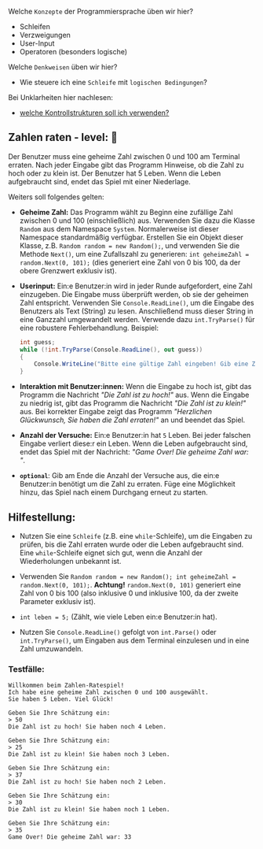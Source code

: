 ﻿Welche ``Konzepte`` der Programmiersprache üben wir hier?
* Schleifen
* Verzweigungen
* User-Input
* Operatoren (besonders logische)

Welche ``Denkweisen`` üben wir hier?
* Wie steuere ich eine ``Schleife`` mit ``logischen Bedingungen``?

Bei Unklarheiten hier nachlesen:
* [welche Kontrollstrukturen soll ich verwenden?](../Skripten/L03.1Kontrollstrukturen.md)

## Zahlen raten - level: 🤔

Der Benutzer muss eine geheime Zahl zwischen 0 und 100 am Terminal erraten. Nach jeder Eingabe gibt das Programm Hinweise, ob die Zahl zu hoch oder zu klein ist. Der Benutzer hat 5 Leben. Wenn die Leben aufgebraucht sind, endet das Spiel mit einer Niederlage.

Weiters soll folgendes gelten:

* **Geheime Zahl:**
    Das Programm wählt zu Beginn eine zufällige Zahl zwischen 0 und 100 (einschließlich) aus.
    Verwenden Sie dazu die Klasse `Random` aus dem Namespace `System`. Normalerweise ist dieser Namespace standardmäßig verfügbar. Erstellen Sie ein Objekt dieser Klasse, z.B. `Random random = new Random();`, und verwenden Sie die Methode `Next()`, um eine Zufallszahl zu generieren: `int geheimeZahl = random.Next(0, 101);` (dies generiert eine Zahl von 0 bis 100, da der obere Grenzwert exklusiv ist).

* **Userinput:**
    Ein:e Benutzer:in wird in jeder Runde aufgefordert, eine Zahl einzugeben. Die Eingabe muss überprüft werden, ob sie der geheimen Zahl entspricht. Verwenden Sie `Console.ReadLine()`, um die Eingabe des Benutzers als Text (String) zu lesen. Anschließend muss dieser String in eine Ganzzahl umgewandelt werden. Verwende dazu `int.TryParse()` für eine robustere Fehlerbehandlung. Beispiel: 
    ```csharp
    int guess;
    while (!int.TryParse(Console.ReadLine(), out guess))
    {
        Console.WriteLine("Bitte eine gültige Zahl eingeben! Gib eine Zahl ein [0-100]: ");
    }
    ```

* **Interaktion mit Benutzer:innen:**
    Wenn die Eingabe zu hoch ist, gibt das Programm die Nachricht *"Die Zahl ist zu hoch!"* aus.
    Wenn die Eingabe zu niedrig ist, gibt das Programm die Nachricht *"Die Zahl ist zu klein!"* aus.
    Bei korrekter Eingabe zeigt das Programm *"Herzlichen Glückwunsch, Sie haben die Zahl erraten!"* an und beendet das Spiel.

* **Anzahl der Versuche:**
    Ein:e Benutzer:in hat `5` Leben. Bei jeder falschen Eingabe verliert diese:r ein Leben. Wenn die Leben aufgebraucht sind, endet das Spiel mit der Nachricht: *"Game Over! Die geheime Zahl war: <Geheime Zahl>"*.

* **`optional`**: Gib am Ende die Anzahl der Versuche aus, die ein:e Benutzer:in benötigt um die Zahl zu erraten. Füge eine Möglichkeit hinzu, das Spiel nach einem Durchgang erneut zu starten.

## Hilfestellung:

* Nutzen Sie eine `Schleife` (z.B. eine `while`-Schleife), um die Eingaben zu prüfen, bis die Zahl erraten wurde oder die Leben aufgebraucht sind. Eine `while`-Schleife eignet sich gut, wenn die Anzahl der Wiederholungen unbekannt ist.

* Verwenden Sie `Random random = new Random(); int geheimeZahl = random.Next(0, 101);`.
    **Achtung!** `random.Next(0, 101)` generiert eine Zahl von 0 bis 100 (also inklusive 0 und inklusive 100, da der zweite Parameter exklusiv ist).

* `int leben = 5;` (Zählt, wie viele Leben ein:e Benutzer:in hat).

* Nutzen Sie `Console.ReadLine()` gefolgt von `int.Parse()` oder `int.TryParse()`, um Eingaben aus dem Terminal einzulesen und in eine Zahl umzuwandeln.

### Testfälle:
```
Willkommen beim Zahlen-Ratespiel!
Ich habe eine geheime Zahl zwischen 0 und 100 ausgewählt.
Sie haben 5 Leben. Viel Glück!
 
Geben Sie Ihre Schätzung ein: 
> 50
Die Zahl ist zu hoch! Sie haben noch 4 Leben.
 
Geben Sie Ihre Schätzung ein: 
> 25
Die Zahl ist zu klein! Sie haben noch 3 Leben.
 
Geben Sie Ihre Schätzung ein: 
> 37
Die Zahl ist zu hoch! Sie haben noch 2 Leben.
 
Geben Sie Ihre Schätzung ein: 
> 30
Die Zahl ist zu klein! Sie haben noch 1 Leben.
 
Geben Sie Ihre Schätzung ein: 
> 35
Game Over! Die geheime Zahl war: 33
```